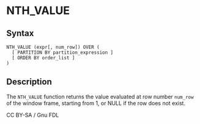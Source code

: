 
# NTH_VALUE

## Syntax


```
NTH_VALUE (expr[, num_row]) OVER ( 
  [ PARTITION BY partition_expression ] 
  [ ORDER BY order_list ]
)
```


## Description


The `NTH_VALUE` function returns the value evaluated at row number `num_row` of the window frame, starting from 1, or NULL if the row does not exist.


CC BY-SA / Gnu FDL

